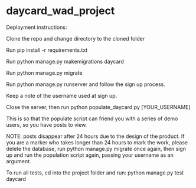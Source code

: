 # daycard_wad_project

Deployment instructions:

Clone the repo and change directory
to the cloned folder

Run pip install -r requirements.txt

Run python manage.py makemigrations daycard

Run python manage.py migrate

Run python manage.py runserver and 
follow the sign up process.

Keep a note of the username used at sign up.

Close the server, then run python populate_daycard.py [YOUR_USERNAME]

This is so that the populate script can friend you with a series of demo users,
so you have posts to view.

NOTE: posts disappear after 24 hours due to the design
of the product. If you are a marker who takes longer
than 24 hours to mark the work, please delete the database,
run python manage.py migrate once again, then sign up and
run the population script again, passing your username as an argument.

To run all tests, cd into the project folder and run:
python manage.py test daycard
